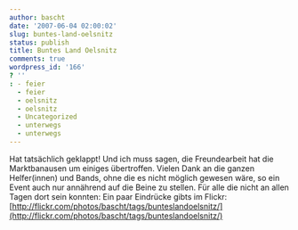 ```yaml
---
author: bascht
date: '2007-06-04 02:00:02'
slug: buntes-land-oelsnitz
status: publish
title: Buntes Land Oelsnitz
comments: true
wordpress_id: '166'
? ''
: - feier
  - feier
  - oelsnitz
  - oelsnitz
  - Uncategorized
  - unterwegs
  - unterwegs
---
```


Hat tatsächlich geklappt! Und ich muss sagen, die Freundearbeit hat
die Marktbanausen um einiges übertroffen. Vielen Dank an die ganzen
Helfer(innen) und Bands, ohne die es nicht möglich gewesen wäre, so
ein Event auch nur annährend auf die Beine zu stellen. Für alle die
nicht an allen Tagen dort sein konnten: Ein paar Eindrücke gibts im
Flickr:
[http://flickr.com/photos/bascht/tags/bunteslandoelsnitz/](http://flickr.com/photos/bascht/tags/bunteslandoelsnitz/)


